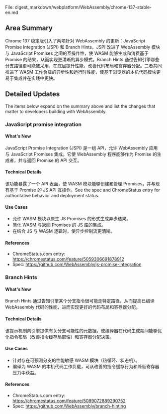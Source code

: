 File: digest_markdown/webplatform/WebAssembly/chrome-137-stable-en.md

## Area Summary

Chrome 137 稳定版引入了两项针对 WebAssembly 的更新：JavaScript Promise Integration (JSPI) 和 Branch Hints。JSPI 改进了 WebAssembly 模块与 JavaScript Promises 之间的互操作性，使 WASM 能够生成和消费基于 Promise 的结果，从而实现更清晰的异步模式。Branch Hints 通过告知引擎哪些分支路径更可能被采用，在底层提升性能，改善代码布局和寄存器分配。二者共同推进了 WASM 工作负载的异步性和运行时性能，使基于浏览器的本机代码模块更易于集成并在实践中更快。

## Detailed Updates

The items below expand on the summary above and list the changes that matter to developers building with WebAssembly.

### JavaScript promise integration

#### What's New
JavaScript Promise Integration (JSPI) 是一组 API，允许 WebAssembly 应用与 JavaScript Promises 集成。它使 WebAssembly 程序能够作为 Promise 的生成者，并与返回 Promise 的 API 交互。

#### Technical Details
该功能暴露了一个 API 表面，使 WASM 模块能够创建和管理 Promises，并与现有基于 Promise 的 JS API 互操作。See the spec and ChromeStatus entry for authoritative behavior and deployment status.

#### Use Cases
- 允许 WASM 模块以原生 JS Promises 的形式生成异步结果。
- 简化 WASM 与返回 Promises 的 JS 库的集成。
- 在结合 JS 与 WASM 逻辑时，使异步控制流更清晰。

#### References
- ChromeStatus.com entry: https://chromestatus.com/feature/5059306691878912
- Spec: https://github.com/WebAssembly/js-promise-integration

### Branch Hints

#### What's New
Branch Hints 通过告知引擎某个分支指令很可能走特定路径，从而提高已编译 WebAssembly 代码的性能，进而实现更好的代码布局和寄存器分配。

#### Technical Details
该提示机制向引擎提供有关分支可能性的元数据，使编译器在代码生成期间能够优化指令布局（改善指令缓存局部性）和寄存器分配决策。

#### Use Cases
- 针对存在可预测分支的性能敏感 WASM 模块（热循环、状态机）。
- 编译为 WASM 的本机代码工作负载，可从改善的指令缓存行为和降低寄存器压力中获益。

#### References
- ChromeStatus.com entry: https://chromestatus.com/feature/5089072889290752
- Spec: https://github.com/WebAssembly/branch-hinting